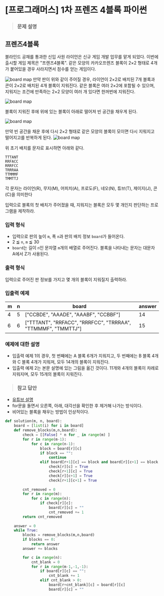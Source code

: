 # [프로그래머스] 1차 프렌즈 4블록 파이썬

> ### 문제 설명

## 프렌즈4블록

블라인드 공채를 통과한 신입 사원 라이언은 신규 게임 개발 업무를 맡게 되었다. 이번에 출시할 게임 제목은 "프렌즈4블록".
같은 모양의 카카오프렌즈 블록이 2×2 형태로 4개가 붙어있을 경우 사라지면서 점수를 얻는 게임이다.

![board map](http://t1.kakaocdn.net/welcome2018/pang1.png)
만약 판이 위와 같이 주어질 경우, 라이언이 2×2로 배치된 7개 블록과 콘이 2×2로 배치된 4개 블록이 지워진다. 같은 블록은 여러 2×2에 포함될 수 있으며, 지워지는 조건에 만족하는 2×2 모양이 여러 개 있다면 한꺼번에 지워진다.

![board map](http://t1.kakaocdn.net/welcome2018/pang2.png)

블록이 지워진 후에 위에 있는 블록이 아래로 떨어져 빈 공간을 채우게 된다.

![board map](http://t1.kakaocdn.net/welcome2018/pang3.png)

만약 빈 공간을 채운 후에 다시 2×2 형태로 같은 모양의 블록이 모이면 다시 지워지고 떨어지고를 반복하게 된다.
![board map](http://t1.kakaocdn.net/welcome2018/pang4.png)

위 초기 배치를 문자로 표시하면 아래와 같다.

```
TTTANT
RRFACC
RRRFCC
TRRRAA
TTMMMF
TMMTTJ
```

각 문자는 라이언(R), 무지(M), 어피치(A), 프로도(F), 네오(N), 튜브(T), 제이지(J), 콘(C)을 의미한다

입력으로 블록의 첫 배치가 주어졌을 때, 지워지는 블록은 모두 몇 개인지 판단하는 프로그램을 제작하라.

### 입력 형식

- 입력으로 판의 높이 `m`, 폭 `n`과 판의 배치 정보 `board`가 들어온다.
- 2 ≦ `n`, `m` ≦ 30
- `board`는 길이 `n`인 문자열 `m`개의 배열로 주어진다. 블록을 나타내는 문자는 대문자 A에서 Z가 사용된다.

### 출력 형식

입력으로 주어진 판 정보를 가지고 몇 개의 블록이 지워질지 출력하라.

### 입출력 예제

| m    | n    | board                                                        | answer |
| ---- | ---- | ------------------------------------------------------------ | ------ |
| 4    | 5    | ["CCBDE", "AAADE", "AAABF", "CCBBF"]                         | 14     |
| 6    | 6    | ["TTTANT", "RRFACC", "RRRFCC", "TRRRAA", "TTMMMF", "TMMTTJ"] | 15     |

### 예제에 대한 설명

- 입출력 예제 1의 경우, 첫 번째에는 A 블록 6개가 지워지고, 두 번째에는 B 블록 4개와 C 블록 4개가 지워져, 모두 14개의 블록이 지워진다.
- 입출력 예제 2는 본문 설명에 있는 그림을 옮긴 것이다. 11개와 4개의 블록이 차례로 지워지며, 모두 15개의 블록이 지워진다.

> ### 참고 답안

- [유튜브 설명](https://www.youtube.com/watch?v=H4E6KR9y_dI&t=5s)
- for문을 돌면서 오른쪽, 아래, 대각선을 확인한 후 제거해 나가는 방식이다.
- 비어있는 블록을 채우는 방법이 인상적이다.

```python
def solution(m, n, board):
    board = [list(i) for i in board]
    def remove_blocks(m,n,board):
        check = [[False] * n for _ in range(m) ]
        for r in range(m-1):
            for c in range(n-1):
                block = board[r][c]
                if block == "":
                    continue
                elif board[r+1][c] == block and board[r][c+1] == block and board[r+1][c+1] == block:
                    check[r][c] = True
                    check[r+1][c] = True
                    check[r][c+1] = True
                    check[r+1][c+1] = True
                    
        cnt_removed = 0
        for r in range(m):
            for c in range(n):
                if check[r][c]:
                    board[r][c] = ""
                    cnt_removed += 1
        return cnt_removed
    
    answer = 0
    while True:
        blocks = remove_blocks(m,n,board)
        if blocks == 0:
            return answer
        answer += blocks

        for c in range(n):
            cnt_blank = 0
            for r in range(m-1,-1,-1):
                if board[r][c] == "":
                    cnt_blank += 1
                elif cnt_blank > 0:
                    board[r+cnt_blank][c] = board[r][c]
                    board[r][c] = ""
```

